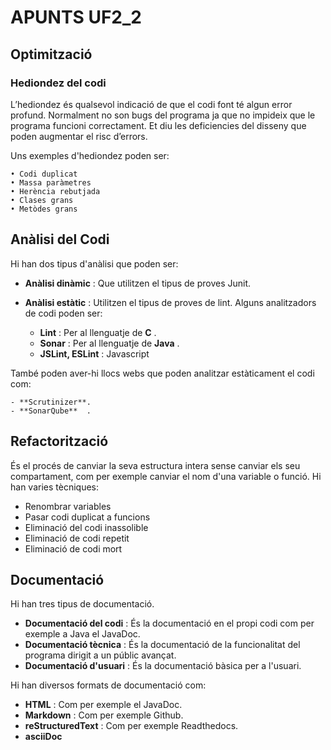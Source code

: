 # APUNTS UF2_2
## Optimització
### Hediondez del codi
L’hediondez és qualsevol indicació de que el codi font té algun error profund. Normalment no son bugs del programa ja que no impideix que le programa funcioni correctament. Et diu les deficiencies del disseny que poden augmentar el risc d’errors.

Uns exemples d'hediondez poden ser:

    • Codi duplicat
    • Massa paràmetres
    • Herència rebutjada
    • Clases grans
    • Metòdes grans

## Anàlisi del Codi
Hi han dos tipus d'anàlisi que poden ser:

  - **Anàlisi dinàmic** : Que utilitzen el tipus de proves Junit.

  - **Anàlisi estàtic** : Utilitzen el tipus de proves de lint. Alguns analitzadors de codi poden ser:
    - **Lint** : Per al llenguatje de **C** .
    - **Sonar** : Per al llenguatje de **Java** .
    - **JSLint, ESLint** : Javascript

  També poden aver-hi llocs webs que poden analitzar estàticament el codi com:

    - **Scrutinizer**.
    - **SonarQube**  .

## Refactorització

És el procés de canviar la seva estructura intera sense canviar els seu compartament, com per exemple canviar el nom d'una variable o funció. Hi han varies tècniques:

- Renombrar variables
- Pasar codi duplicat a funcions
- Eliminació del codi inassolible
- Eliminació de codi repetit
- Eliminació de codi mort

## Documentació
Hi han tres tipus de documentació.

- **Documentació del codi** : És la documentació en el propi codi com per exemple a Java el JavaDoc.
- **Documentació tècnica** : És la documentació de la funcionalitat del programa dirigit a un públic avançat.
-  **Documentació d'usuari** : És la documentació bàsica per a l'usuari.

Hi han diversos formats de documentació com:
- **HTML** : Com per exemple el JavaDoc.
- **Markdown** : Com per exemple Github.
- **reStructuredText** : Com per exemple Readthedocs.
- **asciiDoc**
